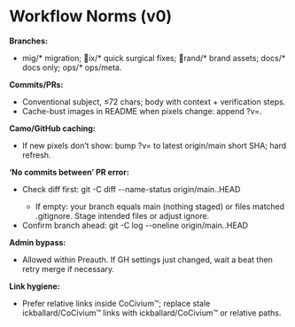 <!-- status: stub; target: 150+ words -->
<!-- status: stub; target: 150+ words -->
<!-- status: stub; target: 150+ words -->
# Workflow Norms (v0)
**Branches:**  
- mig/* migration; ix/* quick surgical fixes; rand/* brand assets; docs/* docs only; ops/* ops/meta.

**Commits/PRs:**  
- Conventional subject, ≤72 chars; body with context + verification steps.  
- Cache-bust images in README when pixels change: append ?v=<short-sha>.

**Camo/GitHub caching:**  
- If new pixels don’t show: bump ?v= to latest origin/main short SHA; hard refresh.

**‘No commits between’ PR error:**  
- Check diff first: git -C <repo> diff --name-status origin/main..HEAD  
  - If empty: your branch equals main (nothing staged) or files matched .gitignore. Stage intended files or adjust ignore.  
- Confirm branch ahead: git -C <repo> log --oneline origin/main..HEAD

**Admin bypass:**  
- Allowed within Preauth. If GH settings just changed, wait a beat then retry merge if necessary.

**Link hygiene:**  
- Prefer relative links inside CoCivium™; replace stale ickballard/CoCivium™ links with ickballard/CoCivium™ or relative paths.




